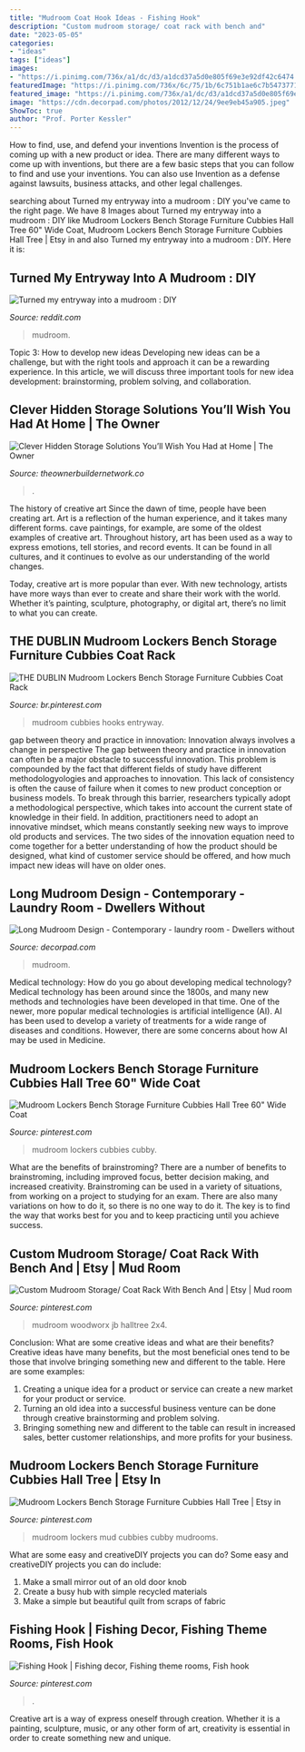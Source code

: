 ```yaml
---
title: "Mudroom Coat Hook Ideas - Fishing Hook"
description: "Custom mudroom storage/ coat rack with bench and"
date: "2023-05-05"
categories:
- "ideas"
tags: ["ideas"]
images:
- "https://i.pinimg.com/736x/a1/dc/d3/a1dcd37a5d0e805f69e3e92df42c6474.jpg"
featuredImage: "https://i.pinimg.com/736x/6c/75/1b/6c751b1ae6c7b5473771a8d101001f41.jpg"
featured_image: "https://i.pinimg.com/736x/a1/dc/d3/a1dcd37a5d0e805f69e3e92df42c6474.jpg"
image: "https://cdn.decorpad.com/photos/2012/12/24/9ee9eb45a905.jpeg"
ShowToc: true
author: "Prof. Porter Kessler"
---
```



How to find, use, and defend your inventions
Invention is the process of coming up with a new product or idea. There are many different ways to come up with inventions, but there are a few basic steps that you can follow to find and use your inventions. You can also use Invention as a defense against lawsuits, business attacks, and other legal challenges.

	

		
searching about Turned my entryway into a mudroom : DIY you've came to the right page. We have 8 Images about Turned my entryway into a mudroom : DIY like Mudroom Lockers Bench Storage Furniture Cubbies Hall Tree 60&quot; Wide Coat, Mudroom Lockers Bench Storage Furniture Cubbies Hall Tree | Etsy in and also Turned my entryway into a mudroom : DIY. Here it is:
		
    
## Turned My Entryway Into A Mudroom : DIY

<img loading=lazy src="https://external-preview.redd.it/zR_JY4GWwL4hIAhQQZ6jDDRaVmxOYAqiIasQ00LjSCc.jpg?auto=webp&amp;s=9011b6c53572d298321afe415582bfad8d4875a6" onerror="this.onerror=null;this.src='https://tse1.mm.bing.net/th?id=OIP.thwnFkoxOmyH6XckazdUNQHaJ4&amp;pid=15.1';" alt="Turned my entryway into a mudroom : DIY">

_Source: reddit.com_

>mudroom. 

	

Topic 3: How to develop new ideas
Developing new ideas can be a challenge, but with the right tools and approach it can be a rewarding experience. In this article, we will discuss three important tools for new idea development: brainstorming, problem solving, and collaboration.

    
## Clever Hidden Storage Solutions You’ll Wish You Had At Home | The Owner

<img loading=lazy src="https://theownerbuildernetwork.co/wp-content/uploads/2015/10/Clever-Hidden-Storage-09.jpg" onerror="this.onerror=null;this.src='https://tse1.mm.bing.net/th?id=OIP.I6fdIO2U1GeJB8iYmqlanQHaJ4&amp;pid=15.1';" alt="Clever Hidden Storage Solutions You’ll Wish You Had at Home | The Owner">

_Source: theownerbuildernetwork.co_

>. 

	

The history of creative art
Since the dawn of time, people have been creating art. Art is a reflection of the human experience, and it takes many different forms. cave paintings, for example, are some of the oldest examples of creative art.
Throughout history, art has been used as a way to express emotions, tell stories, and record events. It can be found in all cultures, and it continues to evolve as our understanding of the world changes.

 Today, creative art is more popular than ever. With new technology, artists have more ways than ever to create and share their work with the world. Whether it’s painting, sculpture, photography, or digital art, there’s no limit to what you can create.

    
## THE DUBLIN Mudroom Lockers Bench Storage Furniture Cubbies Coat Rack

<img loading=lazy src="https://i.pinimg.com/736x/a1/dc/d3/a1dcd37a5d0e805f69e3e92df42c6474.jpg" onerror="this.onerror=null;this.src='https://tse4.mm.bing.net/th?id=OIP.ymUAGbrqSOSfh3jZ_jpEGAHaJd&amp;pid=15.1';" alt="THE DUBLIN Mudroom Lockers Bench Storage Furniture Cubbies Coat Rack">

_Source: br.pinterest.com_

>mudroom cubbies hooks entryway. 

	

gap between theory and practice in innovation: Innovation always involves a change in perspective
The gap between theory and practice in innovation can often be a major obstacle to successful innovation. This problem is compounded by the fact that different fields of study have different methodologyologies and approaches to innovation. This lack of consistency is often the cause of failure when it comes to new product conception or business models. To break through this barrier, researchers typically adopt a methodological perspective, which takes into account the current state of knowledge in their field. In addition, practitioners need to adopt an innovative mindset, which means constantly seeking new ways to improve old products and services. The two sides of the innovation equation need to come together for a better understanding of how the product should be designed, what kind of customer service should be offered, and how much impact new ideas will have on older ones.

    
## Long Mudroom Design - Contemporary - Laundry Room - Dwellers Without

<img loading=lazy src="https://cdn.decorpad.com/photos/2012/12/24/9ee9eb45a905.jpeg" onerror="this.onerror=null;this.src='https://tse3.mm.bing.net/th?id=OIP.IDE3VSPj0ALn0S9pv4pywAHaLH&amp;pid=15.1';" alt="Long Mudroom Design - Contemporary - laundry room - Dwellers without">

_Source: decorpad.com_

>mudroom. 

	

Medical technology: How do you go about developing medical technology?
Medical technology has been around since the 1800s, and many new methods and technologies have been developed in that time. One of the newer, more popular medical technologies is artificial intelligence (AI). AI has been used to develop a variety of treatments for a wide range of diseases and conditions. However, there are some concerns about how AI may be used in Medicine.

    
## Mudroom Lockers Bench Storage Furniture Cubbies Hall Tree 60&quot; Wide Coat

<img loading=lazy src="https://i.pinimg.com/736x/6c/75/1b/6c751b1ae6c7b5473771a8d101001f41.jpg" onerror="this.onerror=null;this.src='https://tse3.mm.bing.net/th?id=OIP.xO5gnTy-wKDcuRpCloU36AAAAA&amp;pid=15.1';" alt="Mudroom Lockers Bench Storage Furniture Cubbies Hall Tree 60&quot; Wide Coat">

_Source: pinterest.com_

>mudroom lockers cubbies cubby. 

	

What are the benefits of brainstroming?
There are a number of benefits to brainstroming, including improved focus, better decision making, and increased creativity. Brainstroming can be used in a variety of situations, from working on a project to studying for an exam. There are also many variations on how to do it, so there is no one way to do it. The key is to find the way that works best for you and to keep practicing until you achieve success.

    
## Custom Mudroom Storage/ Coat Rack With Bench And | Etsy | Mud Room

<img loading=lazy src="https://i.pinimg.com/736x/37/b0/38/37b0383f39f6194f483890524d501440.jpg" onerror="this.onerror=null;this.src='https://tse3.mm.bing.net/th?id=OIP.SXHMy15Ph_wnqNZJ-n9o9gHaJ3&amp;pid=15.1';" alt="Custom Mudroom Storage/ Coat Rack With Bench And | Etsy | Mud room">

_Source: pinterest.com_

>mudroom woodworx jb halltree 2x4. 

	

Conclusion: What are some creative ideas and what are their benefits?
Creative ideas have many benefits, but the most beneficial ones tend to be those that involve bringing something new and different to the table. Here are some examples:
1. Creating a unique idea for a product or service can create a new market for your product or service.
2. Turning an old idea into a successful business venture can be done through creative brainstorming and problem solving.
3. Bringing something new and different to the table can result in increased sales, better customer relationships, and more profits for your business.

    
## Mudroom Lockers Bench Storage Furniture Cubbies Hall Tree | Etsy In

<img loading=lazy src="https://i.pinimg.com/originals/b3/7f/0f/b37f0ff2df1557d71cb7074803bd953c.jpg" onerror="this.onerror=null;this.src='https://tse1.mm.bing.net/th?id=OIP.m9uodpx1Hbh--dPvVgwmJQHaMO&amp;pid=15.1';" alt="Mudroom Lockers Bench Storage Furniture Cubbies Hall Tree | Etsy in">

_Source: pinterest.com_

>mudroom lockers mud cubbies cubby mudrooms. 

	

What are some easy and creativeDIY projects you can do?
Some easy and creativeDIY projects you can do include:
1. Make a small mirror out of an old door knob
2. Create a busy hub with simple recycled materials
3. Make a simple but beautiful quilt from scraps of fabric

    
## Fishing Hook | Fishing Decor, Fishing Theme Rooms, Fish Hook

<img loading=lazy src="https://i.pinimg.com/736x/1c/2a/00/1c2a006f21b0b34ceb0b29fea39ff29f.jpg" onerror="this.onerror=null;this.src='https://tse2.mm.bing.net/th?id=OIP.y4lJl9om16k3dRxs4fSM6QHaLH&amp;pid=15.1';" alt="Fishing Hook | Fishing decor, Fishing theme rooms, Fish hook">

_Source: pinterest.com_

>. 

	

Creative art is a way of express oneself through creation. Whether it is a painting, sculpture, music, or any other form of art, creativity is essential in order to create something new and unique.


